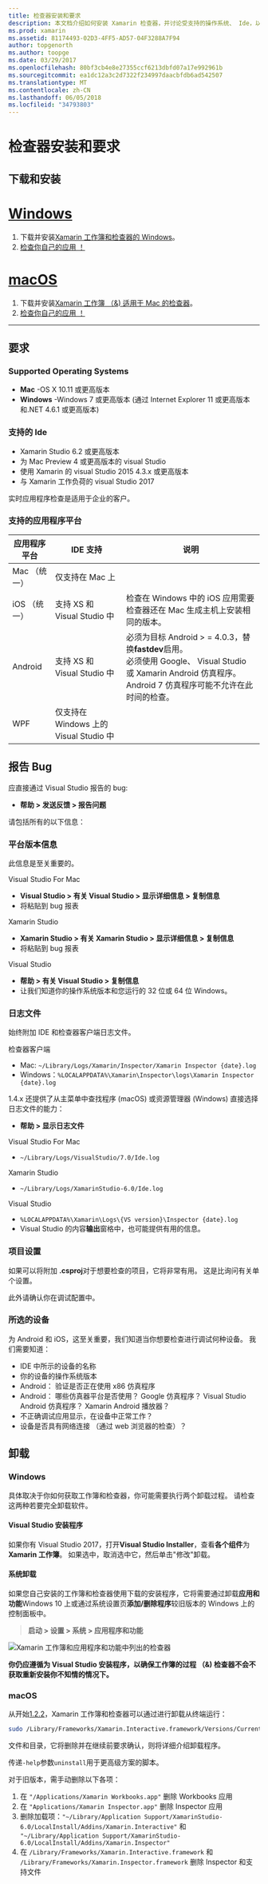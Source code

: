 ```yaml
---
title: 检查器安装和要求
description: 本文档介绍如何安装 Xamarin 检查器，并讨论受支持的操作系统、 Ide，以及应用程序平台。
ms.prod: xamarin
ms.assetid: 81174493-02D3-4FF5-AD57-04F3288A7F94
author: topgenorth
ms.author: toopge
ms.date: 03/29/2017
ms.openlocfilehash: 80bf3cb4e8e27355ccf6213dbfd07a17e992961b
ms.sourcegitcommit: ea1dc12a3c2d7322f234997daacbfdb6ad542507
ms.translationtype: MT
ms.contentlocale: zh-CN
ms.lasthandoff: 06/05/2018
ms.locfileid: "34793803"
---
```

# <a name="inspector-installation-and-requirements"></a>检查器安装和要求

## <a name="download-and-installation"></a>下载和安装

# <a name="windowstabwindows"></a>[Windows](#tab/windows)

1. 下载并安装[Xamarin 工作簿和检查器的 Windows](https://dl.xamarin.com/interactive/XamarinInteractive.msi)。
2. [检查你自己的应用 ！](~/tools/inspector/inspect.md)

# <a name="macostabmacos"></a>[macOS](#tab/macos)

1. 下载并安装[Xamarin 工作簿 （&) 适用于 Mac 的检查器](https://dl.xamarin.com/interactive/XamarinInteractive.pkg)。
2. [检查你自己的应用 ！](~/tools/inspector/inspect.md)

-----

## <a name="requirements"></a>要求

### <a name="supported-operating-systems"></a>Supported Operating Systems

- **Mac** -OS X 10.11 或更高版本
- **Windows** -Windows 7 或更高版本 (通过 Internet Explorer 11 或更高版本和.NET 4.6.1 或更高版本)

### <a name="supported-ides"></a>支持的 Ide

- Xamarin Studio 6.2 或更高版本
- 为 Mac Preview 4 或更高版本的 visual Studio
- 使用 Xamarin 的 visual Studio 2015 4.3.x 或更高版本
- 与 Xamarin 工作负荷的 visual Studio 2017

实时应用程序检查是适用于企业的客户。

<a name="supported-platforms" />

### <a name="supported-app-platforms"></a>支持的应用程序平台

|应用程序平台|IDE 支持|说明|
|--- |--- |--- |
|Mac （统一）|仅支持在 Mac 上|
|iOS （统一）|支持 XS 和 Visual Studio 中|检查在 Windows 中的 iOS 应用需要检查器还在 Mac 生成主机上安装相同的版本。|
|Android|支持 XS 和 Visual Studio 中|必须为目标 Android > = 4.0.3，替换**fastdev**启用。<br />必须使用 Google、 Visual Studio 或 Xamarin Android 仿真程序。 Android 7 仿真程序可能不允许在此时间的检查。|
|WPF|仅支持在 Windows 上的 Visual Studio 中|

<a name="reporting-bugs" />

## <a name="reporting-bugs"></a>报告 Bug

应直接通过 Visual Studio 报告的 bug:

- **帮助 > 发送反馈 > 报告问题**

请包括所有的以下信息：

### <a name="platform-version-information"></a>平台版本信息

此信息是至关重要的。

Visual Studio For Mac

- **Visual Studio > 有关 Visual Studio > 显示详细信息 > 复制信息**
- 将粘贴到 bug 报表

Xamarin Studio

- **Xamarin Studio > 有关 Xamarin Studio > 显示详细信息 > 复制信息**
- 将粘贴到 bug 报表

Visual Studio

- **帮助 > 有关 Visual Studio > 复制信息**
- 让我们知道你的操作系统版本和您运行的 32 位或 64 位 Windows。

### <a name="log-files"></a>日志文件

始终附加 IDE 和检查器客户端日志文件。

检查器客户端

- Mac: `~/Library/Logs/Xamarin/Inspector/Xamarin Inspector {date}.log`
- Windows：`%LOCALAPPDATA%\Xamarin\Inspector\logs\Xamarin Inspector {date}.log`

1.4.x 还提供了从主菜单中查找程序 (macOS) 或资源管理器 (Windows) 直接选择日志文件的能力：

- **帮助 > 显示日志文件**

Visual Studio For Mac

- `~/Library/Logs/VisualStudio/7.0/Ide.log`

Xamarin Studio

- `~/Library/Logs/XamarinStudio-6.0/Ide.log`

Visual Studio

- `%LOCALAPPDATA%\Xamarin\Logs\{VS version}\Inspector {date}.log`
- Visual Studio 的内容**输出**窗格中，也可能提供有用的信息。

### <a name="project-settings"></a>项目设置

如果可以将附加 **.csproj**对于想要检查的项目，它将非常有用。 这是比询问有关单个设置。

此外请确认你在调试配置中。

### <a name="selected-devices"></a>所选的设备

为 Android 和 iOS，这至关重要，我们知道当你想要检查进行调试何种设备。 我们需要知道：

- IDE 中所示的设备的名称
- 你的设备的操作系统版本
- Android： 验证是否正在使用 x86 仿真程序
- Android： 哪些仿真器平台是否使用？ Google 仿真程序？ Visual Studio Android 仿真程序？ Xamarin Android 播放器？
- 不正确调试应用显示，在设备中正常工作？
- 设备是否具有网络连接 （通过 web 浏览器的检查）？

[client-bugs]: https://github.com/Microsoft/workbooks/issues/new

## <a name="uninstall"></a>卸载

### <a name="windows"></a>Windows

具体取决于你如何获取工作簿和检查器，你可能需要执行两个卸载过程。 请检查这两种若要完全卸载软件。

#### <a name="visual-studio-installer"></a>Visual Studio 安装程序

如果你有 Visual Studio 2017，打开**Visual Studio Installer**，查看**各个组件**为**Xamarin 工作簿**。 如果选中，取消选中它，然后单击"修改"卸载。

#### <a name="system-uninstall"></a>系统卸载

如果您自己安装的工作簿和检查器使用下载的安装程序，它将需要通过卸载**应用和功能**Windows 10 上或通过系统设置页**添加/删除程序**较旧版本的 Windows 上的控制面板中。

> **启动 > 设置 > 系统 > 应用程序和功能**

![](install-images/windows-remove.png "Xamarin 工作簿和应用程序和功能中列出的检查器")

**你仍应遵循为 Visual Studio 安装程序，以确保工作簿的过程 （&) 检查器不会不获取重新安装你不知情的情况下。**

### <a name="macos"></a>macOS

从开始[1.2.2](https://developer.xamarin.com/releases/interactive/interactive-1.2/)，Xamarin 工作簿和检查器可以通过进行卸载从终端运行：

```bash
sudo /Library/Frameworks/Xamarin.Interactive.framework/Versions/Current/uninstall
```

文件和目录，它将删除并在继续前要求确认，则将详细介绍卸载程序。

传递`-help`参数`uninstall`用于更高级方案的脚本。

对于旧版本，需手动删除以下各项：

1. 在 `"/Applications/Xamarin Workbooks.app"` 删除 Workbooks 应用
2. 在 `"Applications/Xamarin Inspector.app"` 删除 Inspector 应用
3. 删除加载项：`"~/Library/Application Support/XamarinStudio-6.0/LocalInstall/Addins/Xamarin.Interactive"` 和 `"~/Library/Application Support/XamarinStudio-6.0/LocalInstall/Addins/Xamarin.Inspector"`
4. 在 `/Library/Frameworks/Xamarin.Interactive.framework` 和 `/Library/Frameworks/Xamarin.Inspector.framework` 删除 Inspector 和支持文件
